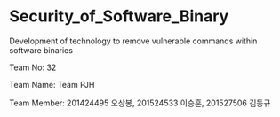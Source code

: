 # Security_of_Software_Binary
Development of technology to remove vulnerable commands within software binaries



Team No: 32

Team Name: Team PJH

Team Member: 201424495 오상봉, 201524533 이승훈, 201527506 김동규
